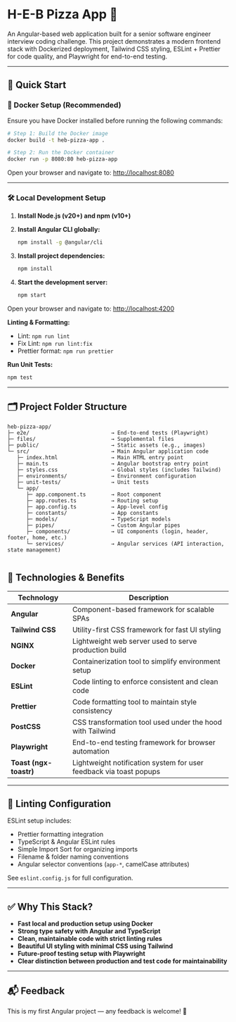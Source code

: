 # H-E-B Pizza App 🍕

An Angular-based web application built for a senior software engineer interview coding challenge. This project demonstrates a modern frontend stack with Dockerized deployment, Tailwind CSS styling, ESLint + Prettier for code quality, and Playwright for end-to-end testing.

---

## 🚀 Quick Start

### 🐳 Docker Setup (Recommended)
Ensure you have Docker installed before running the following commands:

```bash
# Step 1: Build the Docker image
docker build -t heb-pizza-app .

# Step 2: Run the Docker container
docker run -p 8080:80 heb-pizza-app
```

Open your browser and navigate to: [http://localhost:8080](http://localhost:8080)

---

### 🛠️ Local Development Setup

1. **Install Node.js (v20+) and npm (v10+)**
2. **Install Angular CLI globally:**
   ```bash
   npm install -g @angular/cli
   ```
3. **Install project dependencies:**
   ```bash
   npm install
   ```

4. **Start the development server:**
   ```bash
   npm start
   ```

Open your browser and navigate to: [http://localhost:4200](http://localhost:4200)

**Linting & Formatting:**
   - Lint: `npm run lint`
   - Fix Lint: `npm run lint:fix`
   - Prettier format: `npm run prettier`

**Run Unit Tests:**
   ```bash
   npm test
   ```

---

## 🗂️ Project Folder Structure

```
heb-pizza-app/
├─ e2e/                          → End-to-end tests (Playwright)
├─ files/                        → Supplemental files
├─ public/                       → Static assets (e.g., images)
└─ src/                          → Main Angular application code
   ├─ index.html                 → Main HTML entry point
   ├─ main.ts                    → Angular bootstrap entry point
   ├─ styles.css                 → Global styles (includes Tailwind)
   ├─ environments/              → Environment configuration
   ├─ unit-tests/                → Unit tests
   └─ app/
      ├─ app.component.ts        → Root component
      ├─ app.routes.ts           → Routing setup
      ├─ app.config.ts           → App-level config
      ├─ constants/              → App constants
      ├─ models/                 → TypeScript models
      ├─ pipes/                  → Custom Angular pipes
      ├─ components/             → UI components (login, header, footer, home, etc.)
      └─ services/               → Angular services (API interaction, state management)
   

```

## 🧩 Technologies & Benefits

| Technology     | Description |
|----------------|-------------|
| **Angular**    | Component-based framework for scalable SPAs |
| **Tailwind CSS** | Utility-first CSS framework for fast UI styling |
| **NGINX**      | Lightweight web server used to serve production build |
| **Docker**     | Containerization tool to simplify environment setup |
| **ESLint**     | Code linting to enforce consistent and clean code |
| **Prettier**   | Code formatting tool to maintain style consistency |
| **PostCSS**    | CSS transformation tool used under the hood with Tailwind |
| **Playwright** | End-to-end testing framework for browser automation |
| **Toast (ngx-toastr)** | Lightweight notification system for user feedback via toast popups |

---

## 📏 Linting Configuration

ESLint setup includes:
- Prettier formatting integration
- TypeScript & Angular ESLint rules
- Simple Import Sort for organizing imports
- Filename & folder naming conventions
- Angular selector conventions (`app-*`, camelCase attributes)

See `eslint.config.js` for full configuration.

---

## ✅ Why This Stack?

- **Fast local and production setup using Docker**
- **Strong type safety with Angular and TypeScript**
- **Clean, maintainable code with strict linting rules**
- **Beautiful UI styling with minimal CSS using Tailwind**
- **Future-proof testing setup with Playwright**
- **Clear distinction between production and test code for maintainability**

---

## 📬 Feedback

This is my first Angular project — any feedback is welcome! 🙌
